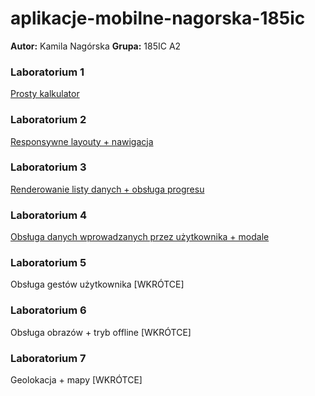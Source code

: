 # aplikacje-mobilne-nagorska-185ic
**Autor:** Kamila Nagórska
**Grupa:** 185IC A2

### Laboratorium 1 
[Prosty kalkulator](https://github.com/kamilanagorska/aplikacje-mobilne-nagorska-185ic/tree/main/Laboratorium1)

### Laboratorium 2
[Responsywne layouty + nawigacja](https://github.com/kamilanagorska/aplikacje-mobilne-nagorska-185ic/tree/main/Laboratorium2)

### Laboratorium 3
[Renderowanie listy danych + obsługa progresu](https://github.com/kamilanagorska/aplikacje-mobilne-nagorska-185ic/tree/main/Laboratorium3)

### Laboratorium 4
[Obsługa danych wprowadzanych przez użytkownika + modale](https://github.com/kamilanagorska/aplikacje-mobilne-nagorska-185ic/tree/main/Laboratorium4)

### Laboratorium 5
Obsługa gestów użytkownika [WKRÓTCE]

### Laboratorium 6
Obsługa obrazów + tryb offline [WKRÓTCE]

### Laboratorium 7
Geolokacja + mapy [WKRÓTCE]

